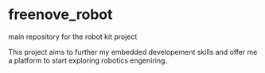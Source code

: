 # freenove_robot
main repository for the robot kit project

This project aims to further my embedded developement skills and offer me a platform to start exploring robotics engeniring.
